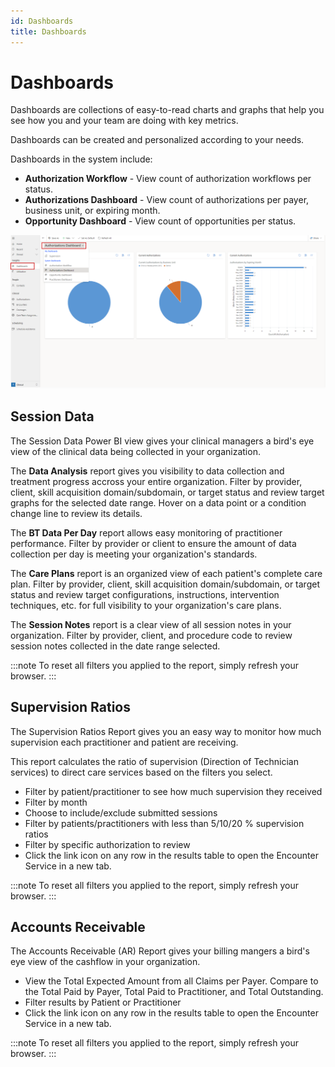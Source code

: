 ```yaml
---
id: Dashboards
title: Dashboards
---
```

# Dashboards

Dashboards are collections of easy-to-read charts and graphs that help you see how you and your team are doing with key metrics.

Dashboards can be created and personalized according to your needs. 

Dashboards in the system include:

- **Authorization Workflow** - View count of authorization workflows per status.
- **Authorizations Dashboard** - View count of authorizations per payer, business unit, or expiring month.
- **Opportunity Dashboard** - View count of opportunities per status.

 <img src ="/img/dashboards.png " width="650"/>

## Session Data

The Session Data Power BI view gives your clinical managers a bird's eye view of the clinical data being collected in your organization.

The **Data Analysis** report gives you visibility to data collection and treatment progress accross your entire organization. Filter by provider, client, skill acquisition domain/subdomain, or target status and review target graphs for the selected date range. Hover on a data point or a condition change line to review its details.

The **BT Data Per Day** report allows easy monitoring of practitioner performance. Filter by provider or client to ensure the amount of data collection per day is meeting your organization's standards.

The **Care Plans** report is an organized view of each patient's complete care plan. Filter by provider, client, skill acquisition domain/subdomain, or target status and review target configurations, instructions, intervention techniques, etc. for full visibility to your organization's care plans.

The **Session Notes** report is a clear view of all session notes in your organization. Filter by provider, client, and procedure code to review session notes collected in the date range selected.

:::note
To reset all filters you applied to the report, simply refresh your browser.
:::

## Supervision Ratios
The Supervision Ratios Report gives you an easy way to monitor how much supervision each practitioner and patient are receiving.

This report calculates the ratio of supervision (Direction of Technician services) to direct care services based on the filters you select.

- Filter by patient/practitioner to see how much supervision they received
- Filter by month
- Choose to include/exclude submitted sessions
- Filter by patients/practitioners with less than 5/10/20 % supervision ratios
- Filter by specific authorization to review
- Click the link icon on any row in the results table to open the Encounter Service in a new tab.

:::note
To reset all filters you applied to the report, simply refresh your browser.
:::

## Accounts Receivable

The Accounts Receivable (AR) Report gives your billing mangers a bird's eye view of the cashflow in your organization.

- View the Total Expected Amount from all Claims per Payer. Compare to the Total Paid by Payer, Total Paid to Practitioner, and Total Outstanding.
- Filter results by Patient or Practitioner
- Click the link icon on any row in the results table to open the Encounter Service in a new tab.

:::note
To reset all filters you applied to the report, simply refresh your browser.
:::